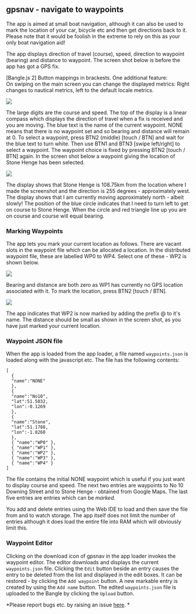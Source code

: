 ## gpsnav - navigate to waypoints

The app is aimed at small boat navigation, although it can also be used to mark the location of your car, bicycle etc and then get directions back to it. Please note that it would be foolish in the extreme to rely on this as your only boat navigation aid!

The app displays direction of travel (course), speed, direction to waypoint (bearing) and distance to waypoint. The screen shot below is before the app has got a GPS fix.

[Bangle.js 2] Button mappings in brackests. One additional feature:  
On swiping on the main screen you can change the displayed metrics: Right changes to nautical metrics, left to the default locale metrics.

![](first_screen.jpg)

The large digits are the course and speed. The top of the display is a linear compass which displays the direction of travel when a fix is received and you are moving. The blue text is the name of the current waypoint. NONE means that there is no waypoint set and so bearing and distance will remain at 0. To select a waypoint, press BTN2 (middle) [touch / BTN] and wait for the blue text to turn white. Then use BTN1 and BTN3 [swipe left/right] to select a waypoint. The waypoint choice is fixed by pressing BTN2 [touch / BTN] again. In the screen shot below a waypoint giving the location of Stone Henge has been selected.

![](waypoint_screen.jpg)

The display shows that Stone Henge is 108.75km from the location where I made the screenshot and the direction is 255 degrees - approximately west. The display shows that I am currently moving approximately north - albeit slowly! The position of the blue circle indicates that I need to turn left to get on course to Stone Henge. When the circle and red triangle line up you are on course and course will equal bearing.

### Marking Waypoints

The app lets you mark your current location as follows. There are vacant slots in the waypoint file which can be allocated a location. In the distributed waypoint file, these are labelled WP0 to WP4. Select one of these - WP2 is shown below.

![](select_screen.jpg)

Bearing and distance are both zero as WP1 has currently no GPS location associated with it. To mark the location, press BTN2 [touch / BTN].

![](marked_screen.jpg)

The app indicates that WP2 is now marked by adding the prefix @ to it's name. The distance should be small as shown in the screen shot, as you have just marked your current location.

### Waypoint JSON file

When the app is loaded from the app loader, a file named `waypoints.json` is loaded along with the javascript etc. The file has the following contents:

```
[
  {
  "name":"NONE"
  },
  {
  "name":"No10",
  "lat":51.5032,
  "lon":-0.1269
  },
  {
  "name":"Stone",
  "lat":51.1788,
  "lon":-1.8260
  },
  { "name":"WP0" },
  { "name":"WP1" },
  { "name":"WP2" },
  { "name":"WP3" },
  { "name":"WP4" }
]
```

The file contains the initial NONE waypoint which is useful if you just want to display course and speed. The next two entries are waypoints to No 10 Downing Street and to Stone Henge - obtained from Google Maps. The last five entries are entries which can be *marked*.

You add and delete entries using the Web IDE to load and then save the file from and to watch storage. The app itself does not limit the number of entries although it does load the entire file into RAM which will obviously limit this. 

### Waypoint Editor

Clicking on the download icon of gpsnav in the app loader invokes the waypoint editor. The editor downloads and displays the current `waypoints.json` file. Clicking the `Edit` button beside an entry causes the entry to be deleted from the list and displayed in the edit boxes. It can be restored -  by clicking the `Add waypoint` button. A new markable entry is created by using the `Add name` button. The edited `waypoints.json` file is uploaded to the Bangle by clicking the `Upload` button. 

*Please report bugs etc. by raising an issue [here](https://github.com/jeffmer/JeffsBangleAppsDev). *